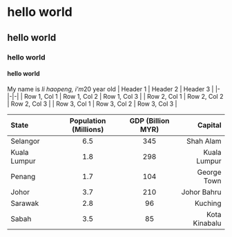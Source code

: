 # hello world
## hello world
### hello world
#### hello world

My name is *li haopeng, i'm*20 year old
| Header 1 | Header 2 | Header 3 |
|-|-|-|
| Row 1, Col 1 | Row 1, Col 2 | Row 1, Col 3 |
| Row 2, Col 1 | Row 2, Col 2 | Row 2, Col 3 |
| Row 3, Col 1 | Row 3, Col 2 | Row 3, Col 3 |

| State           | Population (Millions) | GDP (Billion MYR) | Capital    |
|:---|:---:|:---:|---:|
| Selangor        | 6.5                   | 345               | Shah Alam  |
| Kuala Lumpur    | 1.8                   | 298               | Kuala Lumpur |
| Penang          | 1.7                   | 104               | George Town|
| Johor           | 3.7                   | 210               | Johor Bahru|
| Sarawak         | 2.8                   | 96                | Kuching    |
| Sabah           | 3.5                   | 85                | Kota Kinabalu|
